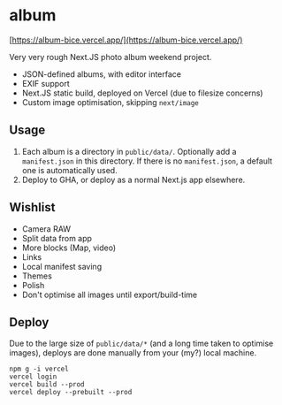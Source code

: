 # album

[https://album-bice.vercel.app/](https://album-bice.vercel.app/)

Very very rough Next.JS photo album weekend project.

- JSON-defined albums, with editor interface
- EXIF support
- Next.JS static build, deployed on Vercel (due to filesize concerns)
- Custom image optimisation, skipping `next/image`

## Usage

1. Each album is a directory in `public/data/`. Optionally add a `manifest.json` in this directory. If there is no `manifest.json`, a default one is automatically used.
2. Deploy to GHA, or deploy as a normal Next.js app elsewhere.

## Wishlist

- Camera RAW
- Split data from app
- More blocks (Map, video)
- Links
- Local manifest saving
- Themes
- Polish
- Don't optimise all images until export/build-time

## Deploy

Due to the large size of `public/data/*` (and a long time taken to optimise images), deploys are done manually from your (my?) local machine.

```
npm g -i vercel
vercel login
vercel build --prod
vercel deploy --prebuilt --prod
```
